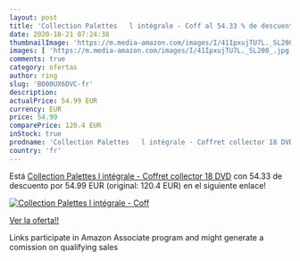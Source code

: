 ```yaml
---
layout: post
title: 'Collection Palettes   l intégrale - Coff al 54.33 % de descuento'
date: 2020-10-21 07:24:38
thumbnailImage: 'https://m.media-amazon.com/images/I/41IpxujTU7L._SL200_.jpg'
images: [ 'https://m.media-amazon.com/images/I/41IpxujTU7L._SL200_.jpg' ]
comments: true
category: ofertas
author: ring
slug: 'B000UX6DVC-fr'
description:
actualPrice: 54.99 EUR
currency: EUR
price: 54.99
comparePrice: 120.4 EUR
inStock: true
prodname: 'Collection Palettes   l intégrale - Coffret collector 18 DVD'
country: 'fr'
---
```


Está [Collection Palettes   l intégrale - Coffret collector 18 DVD](https://www.amazon.fr/dp/B000UX6DVC/?tag=tolees0d-21) con 54.33 de descuento por 54.99 EUR (original: 120.4 EUR) en el siguiente enlace!

[![Collection Palettes   l intégrale - Coff](https://m.media-amazon.com/images/I/41IpxujTU7L._SL200_.jpg)](https://www.amazon.fr/dp/B000UX6DVC/?tag=tolees0d-21)

[Ver la oferta!!](https://www.amazon.fr/dp/B000UX6DVC/?tag=tolees0d-21)

Links participate in Amazon Associate program and might generate a comission on qualifying sales


